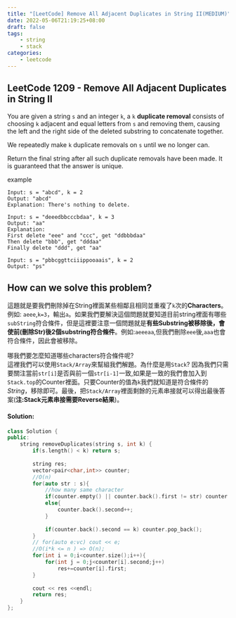 ```yaml
---
title: "[LeetCode] Remove All Adjacent Duplicates in String II(MEDIUM)"
date: 2022-05-06T21:19:25+08:00
draft: false
tags:
    - string
    - stack
categories:
    - leetcode
---
```


## LeetCode 1209 - Remove All Adjacent Duplicates in String II
You are given a string `s` and an integer `k`, a `k` **duplicate removal** consists of choosing `k` adjacent and equal letters from `s` and removing them, causing the left and the right side of the deleted substring to concatenate together.

We repeatedly make `k` duplicate removals on `s` until we no longer can.

Return the final string after all such duplicate removals have been made. It is guaranteed that the answer is unique.

example
```
Input: s = "abcd", k = 2
Output: "abcd"
Explanation: There's nothing to delete.
```
```
Input: s = "deeedbbcccbdaa", k = 3
Output: "aa"
Explanation: 
First delete "eee" and "ccc", get "ddbbbdaa"
Then delete "bbb", get "dddaa"
Finally delete "ddd", get "aa"
```
```
Input: s = "pbbcggttciiippooaais", k = 2
Output: "ps"
```

## How can we solve this problem?
這題就是要我們刪除掉在String裡面某些相鄰且相同並重複了`k`次的**Characters**。例如: `aeee`,`k=3`，輸出`a`。如果我們要解決這個問題就要知道目前string裡面有哪些`subString`符合條件，但是這裡要注意一個問題就是**有些Substring被移除後，會使前(刪除Str)後2個substring符合條件**。例如:`aeeeaa`,但我們刪除`eee`後,`aaa`也會符合條件，因此會被移除。

哪我們要怎麼知道哪些characters符合條件呢?  
這裡我們可以使用`Stack/Array`來幫組我們解題。為什麼是用`Stack`? 因為我們只需要關注當前`str[i]`是否與前一個`str[i-1]`一致,如果是一致的我們會加入到`Stack.top`的Counter裡面。只要Counter的值為`k`我們就知道是符合條件的*String*，移除即可。最後，把`Stack/Array`裡面剩餘的元素串接就可以得出最後答案(**注:Stack元素串接需要Reverse結果**)。

#### Solution:

```c++
class Solution {
public:
    string removeDuplicates(string s, int k) {
        if(s.length() < k) return s;
        
        string res;
        vector<pair<char,int>> counter;
        //O(n)
        for(auto str : s){
            //how many same character
            if(counter.empty() || counter.back().first != str) counter.push_back({str,1});
            else{
                counter.back().second++;
            }
            
            if(counter.back().second == k) counter.pop_back();
        }
        // for(auto e:vc) cout << e;
        //O(i*k <= n ) => O(n);
        for(int i = 0;i<counter.size();i++){
            for(int j = 0;j<counter[i].second;j++)
                res+=counter[i].first;
        }
        
        cout << res <<endl;
        return res;
    }
};
```


